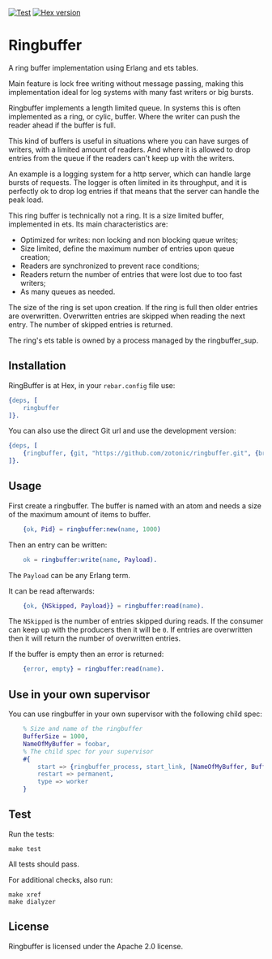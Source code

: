 [![Test](https://github.com/zotonic/ringbuffer/workflows/Test/badge.svg)](https://github.com/zotonic/ringbuffer/actions?query=workflow%3ATest)
[![Hex version](https://img.shields.io/hexpm/v/ringbuffer.svg "Hex version")](https://hex.pm/packages/ringbuffer)

Ringbuffer
==========

A ring buffer implementation using Erlang and ets tables.

Main feature is lock free writing without message passing, making
this implementation ideal for log systems with many fast writers or
big bursts.

Ringbuffer implements a length limited queue. In systems this is
often implemented as a ring, or cylic, buffer. Where the writer can
push the reader ahead if the buffer is full.

This kind of buffers is useful in situations where you can have
surges of writers, with a limited amount of readers. And where it
is allowed to drop entries from the queue if the readers can't keep
up with the writers.

An example is a logging system for a http server, which can handle large
bursts of requests. The logger is often limited in its throughput, and it
is perfectly ok to drop log entries if that means that the server can
handle the peak load.

This ring buffer is technically not a ring. It is a size limited buffer,
implemented in ets. Its main characteristics are:

 * Optimized for writes: non locking and non blocking queue writes;
 * Size limited, define the maximum number of entries upon queue creation;
 * Readers are synchronized to prevent race conditions;
 * Readers return the number of entries that were lost due to too fast writers;
 * As many queues as needed.

The size of the ring is set upon creation. If the ring is full
then older entries are overwritten. Overwritten entries are skipped
when reading the next entry. The number of skipped entries is
returned.

The ring's ets table is owned by a process managed by the ringbuffer_sup.

## Installation

RingBuffer is at Hex, in your `rebar.config` file use:

```erlang
{deps, [
    ringbuffer
]}.
```

You can also use the direct Git url and use the development version:

```erlang
{deps, [
    {ringbuffer, {git, "https://github.com/zotonic/ringbuffer.git", {branch, "main"}}}
]}.
```

## Usage

First create a ringbuffer. The buffer is named with an atom
and needs a size of the maximum amount of items to buffer.

```erlang
    {ok, Pid} = ringbuffer:new(name, 1000)
```

Then an entry can be written:

```erlang
    ok = ringbuffer:write(name, Payload).
```

The `Payload` can be any Erlang term.


It can be read afterwards:

```erlang
    {ok, {NSkipped, Payload}} = ringbuffer:read(name).
```

The `NSkipped` is the number of entries skipped during reads. If the consumer
can keep up with the producers then it will be `0`. If entries are overwritten
then it will return the number of overwritten entries.

If the buffer is empty then an error is returned:

```erlang
    {error, empty} = ringbuffer:read(name).
```

## Use in your own supervisor

You can use ringbuffer in your own supervisor with the following child spec:

```erlang
    % Size and name of the ringbuffer
    BufferSize = 1000,
    NameOfMyBuffer = foobar,
    % The child spec for your supervisor
    #{
        start => {ringbuffer_process, start_link, [NameOfMyBuffer, BufferSize]},
        restart => permanent,
        type => worker
    }
```


## Test

Run the tests:

```
make test
```

All tests should pass.

For additional checks, also run:

```
make xref
make dialyzer
```

## License

Ringbuffer is licensed under the Apache 2.0 license.
